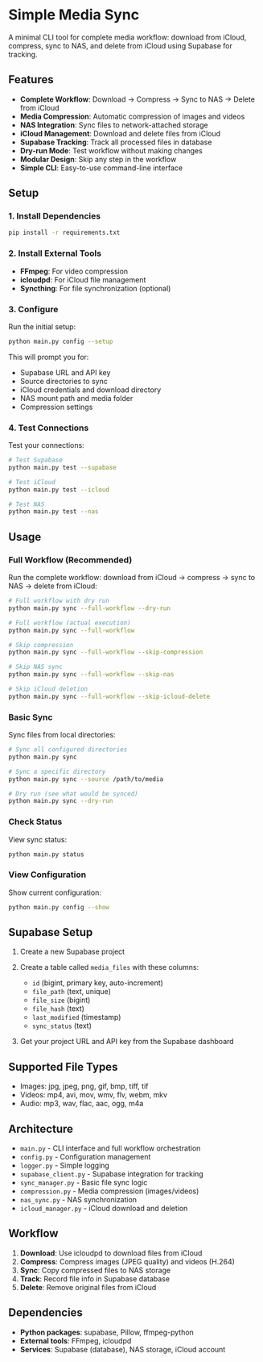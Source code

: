 # Simple Media Sync

A minimal CLI tool for complete media workflow: download from iCloud, compress, sync to NAS, and delete from iCloud using Supabase for tracking.

## Features

- **Complete Workflow**: Download → Compress → Sync to NAS → Delete from iCloud
- **Media Compression**: Automatic compression of images and videos
- **NAS Integration**: Sync files to network-attached storage
- **iCloud Management**: Download and delete files from iCloud
- **Supabase Tracking**: Track all processed files in database
- **Dry-run Mode**: Test workflow without making changes
- **Modular Design**: Skip any step in the workflow
- **Simple CLI**: Easy-to-use command-line interface

## Setup

### 1. Install Dependencies

```bash
pip install -r requirements.txt
```

### 2. Install External Tools

- **FFmpeg**: For video compression
- **icloudpd**: For iCloud file management
- **Syncthing**: For file synchronization (optional)

### 3. Configure

Run the initial setup:

```bash
python main.py config --setup
```

This will prompt you for:
- Supabase URL and API key
- Source directories to sync
- iCloud credentials and download directory
- NAS mount path and media folder
- Compression settings

### 4. Test Connections

Test your connections:

```bash
# Test Supabase
python main.py test --supabase

# Test iCloud
python main.py test --icloud

# Test NAS
python main.py test --nas
```

## Usage

### Full Workflow (Recommended)

Run the complete workflow: download from iCloud → compress → sync to NAS → delete from iCloud:

```bash
# Full workflow with dry run
python main.py sync --full-workflow --dry-run

# Full workflow (actual execution)
python main.py sync --full-workflow

# Skip compression
python main.py sync --full-workflow --skip-compression

# Skip NAS sync
python main.py sync --full-workflow --skip-nas

# Skip iCloud deletion
python main.py sync --full-workflow --skip-icloud-delete
```

### Basic Sync

Sync files from local directories:

```bash
# Sync all configured directories
python main.py sync

# Sync a specific directory
python main.py sync --source /path/to/media

# Dry run (see what would be synced)
python main.py sync --dry-run
```

### Check Status

View sync status:
```bash
python main.py status
```

### View Configuration

Show current configuration:
```bash
python main.py config --show
```

## Supabase Setup

1. Create a new Supabase project
2. Create a table called `media_files` with these columns:
   - `id` (bigint, primary key, auto-increment)
   - `file_path` (text, unique)
   - `file_size` (bigint)
   - `file_hash` (text)
   - `last_modified` (timestamp)
   - `sync_status` (text)

3. Get your project URL and API key from the Supabase dashboard

## Supported File Types

- Images: jpg, jpeg, png, gif, bmp, tiff, tif
- Videos: mp4, avi, mov, wmv, flv, webm, mkv
- Audio: mp3, wav, flac, aac, ogg, m4a

## Architecture

- `main.py` - CLI interface and full workflow orchestration
- `config.py` - Configuration management
- `logger.py` - Simple logging
- `supabase_client.py` - Supabase integration for tracking
- `sync_manager.py` - Basic file sync logic
- `compression.py` - Media compression (images/videos)
- `nas_sync.py` - NAS synchronization
- `icloud_manager.py` - iCloud download and deletion

## Workflow

1. **Download**: Use icloudpd to download files from iCloud
2. **Compress**: Compress images (JPEG quality) and videos (H.264)
3. **Sync**: Copy compressed files to NAS storage
4. **Track**: Record file info in Supabase database
5. **Delete**: Remove original files from iCloud

## Dependencies

- **Python packages**: supabase, Pillow, ffmpeg-python
- **External tools**: FFmpeg, icloudpd
- **Services**: Supabase (database), NAS storage, iCloud account
